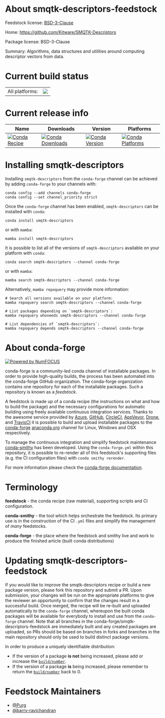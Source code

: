 About smqtk-descriptors-feedstock
=================================

Feedstock license: [BSD-3-Clause](https://github.com/conda-forge/smqtk-descriptors-feedstock/blob/main/LICENSE.txt)

Home: https://github.com/Kitware/SMQTK-Descriptors

Package license: BSD-3-Clause

Summary: Algorithms, data structures and utilities around computing descriptor vectors from data.

Current build status
====================


<table><tr><td>All platforms:</td>
    <td>
      <a href="https://dev.azure.com/conda-forge/feedstock-builds/_build/latest?definitionId=20917&branchName=main">
        <img src="https://dev.azure.com/conda-forge/feedstock-builds/_apis/build/status/smqtk-descriptors-feedstock?branchName=main">
      </a>
    </td>
  </tr>
</table>

Current release info
====================

| Name | Downloads | Version | Platforms |
| --- | --- | --- | --- |
| [![Conda Recipe](https://img.shields.io/badge/recipe-smqtk--descriptors-green.svg)](https://anaconda.org/conda-forge/smqtk-descriptors) | [![Conda Downloads](https://img.shields.io/conda/dn/conda-forge/smqtk-descriptors.svg)](https://anaconda.org/conda-forge/smqtk-descriptors) | [![Conda Version](https://img.shields.io/conda/vn/conda-forge/smqtk-descriptors.svg)](https://anaconda.org/conda-forge/smqtk-descriptors) | [![Conda Platforms](https://img.shields.io/conda/pn/conda-forge/smqtk-descriptors.svg)](https://anaconda.org/conda-forge/smqtk-descriptors) |

Installing smqtk-descriptors
============================

Installing `smqtk-descriptors` from the `conda-forge` channel can be achieved by adding `conda-forge` to your channels with:

```
conda config --add channels conda-forge
conda config --set channel_priority strict
```

Once the `conda-forge` channel has been enabled, `smqtk-descriptors` can be installed with `conda`:

```
conda install smqtk-descriptors
```

or with `mamba`:

```
mamba install smqtk-descriptors
```

It is possible to list all of the versions of `smqtk-descriptors` available on your platform with `conda`:

```
conda search smqtk-descriptors --channel conda-forge
```

or with `mamba`:

```
mamba search smqtk-descriptors --channel conda-forge
```

Alternatively, `mamba repoquery` may provide more information:

```
# Search all versions available on your platform:
mamba repoquery search smqtk-descriptors --channel conda-forge

# List packages depending on `smqtk-descriptors`:
mamba repoquery whoneeds smqtk-descriptors --channel conda-forge

# List dependencies of `smqtk-descriptors`:
mamba repoquery depends smqtk-descriptors --channel conda-forge
```


About conda-forge
=================

[![Powered by
NumFOCUS](https://img.shields.io/badge/powered%20by-NumFOCUS-orange.svg?style=flat&colorA=E1523D&colorB=007D8A)](https://numfocus.org)

conda-forge is a community-led conda channel of installable packages.
In order to provide high-quality builds, the process has been automated into the
conda-forge GitHub organization. The conda-forge organization contains one repository
for each of the installable packages. Such a repository is known as a *feedstock*.

A feedstock is made up of a conda recipe (the instructions on what and how to build
the package) and the necessary configurations for automatic building using freely
available continuous integration services. Thanks to the awesome service provided by
[Azure](https://azure.microsoft.com/en-us/services/devops/), [GitHub](https://github.com/),
[CircleCI](https://circleci.com/), [AppVeyor](https://www.appveyor.com/),
[Drone](https://cloud.drone.io/welcome), and [TravisCI](https://travis-ci.com/)
it is possible to build and upload installable packages to the
[conda-forge](https://anaconda.org/conda-forge) [anaconda.org](https://anaconda.org/)
channel for Linux, Windows and OSX respectively.

To manage the continuous integration and simplify feedstock maintenance
[conda-smithy](https://github.com/conda-forge/conda-smithy) has been developed.
Using the ``conda-forge.yml`` within this repository, it is possible to re-render all of
this feedstock's supporting files (e.g. the CI configuration files) with ``conda smithy rerender``.

For more information please check the [conda-forge documentation](https://conda-forge.org/docs/).

Terminology
===========

**feedstock** - the conda recipe (raw material), supporting scripts and CI configuration.

**conda-smithy** - the tool which helps orchestrate the feedstock.
                   Its primary use is in the construction of the CI ``.yml`` files
                   and simplify the management of *many* feedstocks.

**conda-forge** - the place where the feedstock and smithy live and work to
                  produce the finished article (built conda distributions)


Updating smqtk-descriptors-feedstock
====================================

If you would like to improve the smqtk-descriptors recipe or build a new
package version, please fork this repository and submit a PR. Upon submission,
your changes will be run on the appropriate platforms to give the reviewer an
opportunity to confirm that the changes result in a successful build. Once
merged, the recipe will be re-built and uploaded automatically to the
`conda-forge` channel, whereupon the built conda packages will be available for
everybody to install and use from the `conda-forge` channel.
Note that all branches in the conda-forge/smqtk-descriptors-feedstock are
immediately built and any created packages are uploaded, so PRs should be based
on branches in forks and branches in the main repository should only be used to
build distinct package versions.

In order to produce a uniquely identifiable distribution:
 * If the version of a package **is not** being increased, please add or increase
   the [``build/number``](https://docs.conda.io/projects/conda-build/en/latest/resources/define-metadata.html#build-number-and-string).
 * If the version of a package **is** being increased, please remember to return
   the [``build/number``](https://docs.conda.io/projects/conda-build/en/latest/resources/define-metadata.html#build-number-and-string)
   back to 0.

Feedstock Maintainers
=====================

* [@Purg](https://github.com/Purg/)
* [@barry-ravichandran](https://github.com/barry-ravichandran/)

